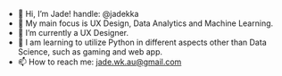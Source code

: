 - 👋 Hi, I’m Jade! handle: @jadekka
- 👀 My main focus is UX Design, Data Analytics and Machine Learning.
- 🌱 I’m currently a UX Designer.
- 📖 I am learning to utilize Python in different aspects other than Data Science, such as gaming and web app.
- 📫 How to reach me: jade.wk.au@gmail.com 

<!---
jadekka/jadekka is a ✨ special ✨ repository because its `README.md` (this file) appears on your GitHub profile.
You can click the Preview link to take a look at your changes.
--->
